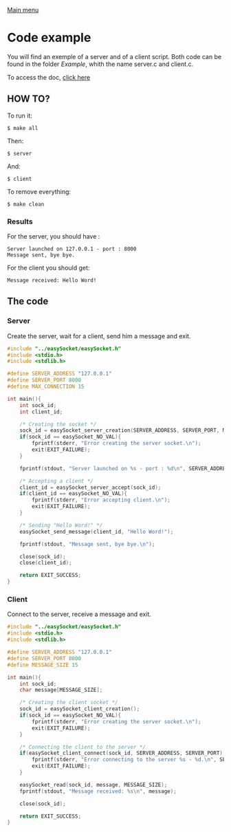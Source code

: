 [Main menu](../Readme.md)
# Code example
You will find an exemple of a server and of a client script. Both code can be found in the folder _Example_, whith the name server.c and client.c.

To access the doc, [click here](easySocket-doc.md)

## HOW TO?
To run it: 
```
$ make all
```
Then: 
```
$ server
```
And: 
```
$ client
```
To remove everything:
```
$ make clean
```

### **Results**
For the server, you should have :
```
Server launched on 127.0.0.1 - port : 8000
Message sent, bye bye.
```

For the client you should get:
```
Message received: Hello Word!
```

## The code
### **Server**
Create the server, wait for a client, send him a message and exit.
```C
#include "../easySocket/easySocket.h"
#include <stdio.h>
#include <stdlib.h>

#define SERVER_ADDRESS "127.0.0.1"
#define SERVER_PORT 8000
#define MAX_CONNECTION 15

int main(){
    int sock_id;
    int client_id;

    /* Creating the socket */
    sock_id = easySocket_server_creation(SERVER_ADDRESS, SERVER_PORT, MAX_CONNECTION);
    if(sock_id == easySocket_NO_VAL){
        fprintf(stderr, "Error creating the server socket.\n");
        exit(EXIT_FAILURE);
    }

    fprintf(stdout, "Server launched on %s - port : %d\n", SERVER_ADDRESS, SERVER_PORT);

    /* Accepting a client */
    client_id = easySocket_server_accept(sock_id);
    if(client_id == easySocket_NO_VAL){
        fprintf(stderr, "Error accepting client.\n");
        exit(EXIT_FAILURE);
    }

    /* Sending "Hello Word!" */
    easySocket_send_message(client_id, "Hello Word!");

    fprintf(stdout, "Message sent, bye bye.\n");

    close(sock_id);
    close(client_id);

    return EXIT_SUCCESS;
}
```

### **Client**
Connect to the server, receive a message and exit.
```C
#include "../easySocket/easySocket.h"
#include <stdio.h>
#include <stdlib.h>

#define SERVER_ADDRESS "127.0.0.1"
#define SERVER_PORT 8000
#define MESSAGE_SIZE 15

int main(){
    int sock_id;
    char message[MESSAGE_SIZE];

    /* Creating the client socket */
    sock_id = easySocket_client_creation();
    if(sock_id == easySocket_NO_VAL){
        fprintf(stderr, "Error creating the server socket.\n");
        exit(EXIT_FAILURE);
    }

    /* Connecting the client to the server */
    if(easySocket_client_connect(sock_id, SERVER_ADDRESS, SERVER_PORT) == easySocket_NO_VAL){
        fprintf(stderr, "Error connecting to the server %s - %d.\n", SERVER_ADDRESS, SERVER_PORT);
        exit(EXIT_FAILURE);
    }

    easySocket_read(sock_id, message, MESSAGE_SIZE);
    fprintf(stdout, "Message received: %s\n", message);

    close(sock_id);

    return EXIT_SUCCESS;
}
```